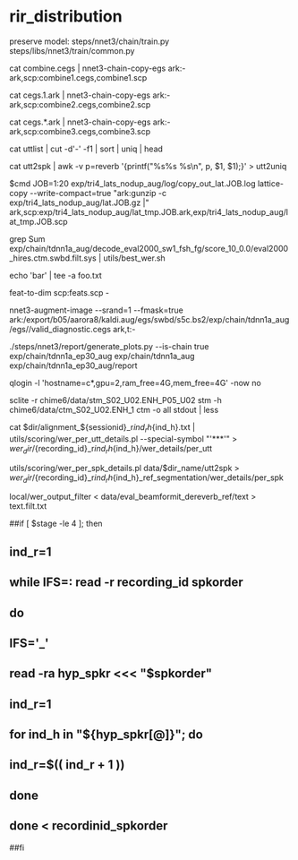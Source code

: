 # rir_distribution
preserve model: steps/nnet3/chain/train.py
steps/libs/nnet3/train/common.py

cat combine.cegs | nnet3-chain-copy-egs ark:- ark,scp:combine1.cegs,combine1.scp

cat cegs.1.ark | nnet3-chain-copy-egs ark:- ark,scp:combine2.cegs,combine2.scp

cat cegs.*.ark | nnet3-chain-copy-egs ark:- ark,scp:combine3.cegs,combine3.scp

cat uttlist | cut -d'-' -f1 | sort | uniq | head

cat utt2spk | awk -v p=reverb '{printf("%s%s %s\n", p, $1, $1);}' > utt2uniq

$cmd JOB=1:20 exp/tri4_lats_nodup_aug/log/copy_out_lat.JOB.log   lattice-copy --write-compact=true "ark:gunzip -c exp/tri4_lats_nodup_aug/lat.JOB.gz |" ark,scp:exp/tri4_lats_nodup_aug/lat_tmp.JOB.ark,exp/tri4_lats_nodup_aug/lat_tmp.JOB.scp


grep Sum exp/chain/tdnn1a_aug/decode_eval2000_sw1_fsh_fg/score_10_0.0/eval2000_hires.ctm.swbd.filt.sys | utils/best_wer.sh

echo 'bar' | tee -a foo.txt

feat-to-dim scp:feats.scp -

nnet3-augment-image --srand=1 --fmask=true ark:/export/b05/aarora8/kaldi.aug/egs/swbd/s5c.bs2/exp/chain/tdnn1a_aug/egs//valid_diagnostic.cegs ark,t:-

./steps/nnet3/report/generate_plots.py --is-chain true exp/chain/tdnn1a_ep30_aug exp/chain/tdnn1a_aug exp/chain/tdnn1a_ep30_aug/report

qlogin -l 'hostname=c*,gpu=2,ram_free=4G,mem_free=4G' -now no

sclite -r chime6/data/stm_S02_U02.ENH_P05_U02 stm -h chime6/data/ctm_S02_U02.ENH_1 ctm -o all stdout | less

cat $dir/alignment_${sessionid}_r${ind_r}h${ind_h}.txt | utils/scoring/wer_per_utt_details.pl --special-symbol "'***'"  > $wer_dir/${recording_id}_r${ind_r}h${ind_h}/wer_details/per_utt

utils/scoring/wer_per_spk_details.pl data/$dir_name/utt2spk > $wer_dir/${recording_id}_r${ind_r}h${ind_h}_ref_segmentation/wer_details/per_spk

local/wer_output_filter < data/eval_beamformit_dereverb_ref/text > text.filt.txt


##if [ $stage -le 4 ]; then
##  ind_r=1
##  while IFS=: read -r recording_id spkorder
##  do
##    IFS='_'
##    read -ra hyp_spkr <<< "$spkorder"
##    ind_r=1
##    for ind_h in "${hyp_spkr[@]}"; do
##      ind_r=$(( ind_r + 1 ))
##    done
##  done < recordinid_spkorder
##fi

